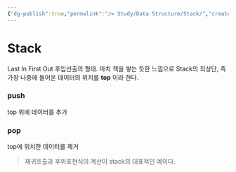 ```yaml
---
{"dg-publish":true,"permalink":"/= Study/Data Structure/Stack/","created":"2023-12-04T23:02:08.000+09:00","updated":"2023-12-04T23:02:08.000+09:00"}
---
```


# Stack
Last In First Out 후입선출의 형태.
마치 책을 쌓는 듯한 느낌으로 Stack의 최상단, 즉 가장 나중에 들어온 데이터의 위치를 **top** 이라 한다.

### push
top 위에 데이터를 추가

### pop
top에 위치한 데이터를 제거


>재귀호출과 후위표현식의 계산이 stack의 대표적인 예이다.

